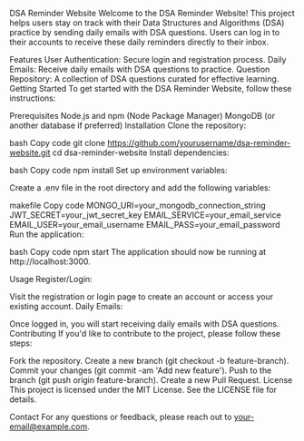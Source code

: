DSA Reminder Website
Welcome to the DSA Reminder Website! This project helps users stay on track with their Data Structures and Algorithms (DSA) practice by sending daily emails with DSA questions. Users can log in to their accounts to receive these daily reminders directly to their inbox.

Features
User Authentication: Secure login and registration process.
Daily Emails: Receive daily emails with DSA questions to practice.
Question Repository: A collection of DSA questions curated for effective learning.
Getting Started
To get started with the DSA Reminder Website, follow these instructions:

Prerequisites
Node.js and npm (Node Package Manager)
MongoDB (or another database if preferred)
Installation
Clone the repository:

bash
Copy code
git clone https://github.com/yourusername/dsa-reminder-website.git
cd dsa-reminder-website
Install dependencies:

bash
Copy code
npm install
Set up environment variables:

Create a .env file in the root directory and add the following variables:

makefile
Copy code
MONGO_URI=your_mongodb_connection_string
JWT_SECRET=your_jwt_secret_key
EMAIL_SERVICE=your_email_service
EMAIL_USER=your_email_username
EMAIL_PASS=your_email_password
Run the application:

bash
Copy code
npm start
The application should now be running at http://localhost:3000.

Usage
Register/Login:

Visit the registration or login page to create an account or access your existing account.
Daily Emails:

Once logged in, you will start receiving daily emails with DSA questions.
Contributing
If you'd like to contribute to the project, please follow these steps:

Fork the repository.
Create a new branch (git checkout -b feature-branch).
Commit your changes (git commit -am 'Add new feature').
Push to the branch (git push origin feature-branch).
Create a new Pull Request.
License
This project is licensed under the MIT License. See the LICENSE file for details.

Contact
For any questions or feedback, please reach out to your-email@example.com.
